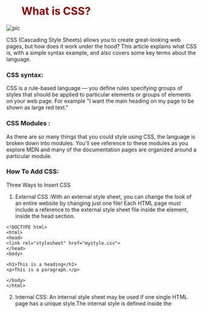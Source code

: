 # What is CSS?
![pic](https://www.w3docs.com/uploads/media/default/0001/05/6d07a36ebe6d55273b39440f2391f1d7e6d4092a.png)

CSS (Cascading Style Sheets) allows you to create great-looking web pages, but how does it work under the hood? This article explains what CSS is, with a simple syntax example, and also covers some key terms about the language.
### CSS syntax:

CSS is a rule-based language — you define rules specifying groups of styles that should be applied to particular elements or groups of elements on your web page. For example "I want the main heading on my page to be shown as large red text."

### CSS Modules :
As there are so many things that you could style using CSS, the language is broken down into modules. You'll see reference to these modules as you explore MDN and many of the documentation pages are organized around a particular module.

### How To Add CSS: 

Three Ways to Insert CSS
1. External CSS :With an external style sheet, you can change the look of an entire website by changing just one file!
Each HTML page must include a reference to the external style sheet file inside the <link> element, inside the head section.
`````
<!DOCTYPE html>
<html>
<head>
<link rel="stylesheet" href="mystyle.css">
</head>
<body>

<h1>This is a heading</h1>
<p>This is a paragraph.</p>

</body>
</html>
`````
2. Internal CSS:
An internal style sheet may be used if one single HTML page has a unique style.The internal style is defined inside the <style> element, inside the head section.
`````
<!DOCTYPE html>
<html>
<head>
<style>
body {
  background-color: linen;
}

h1 {
  color: maroon;
  margin-left: 40px;
}
</style>
</head>
<body>

<h1>This is a heading</h1>
<p>This is a paragraph.</p>

</body>
</html>
  `````
  
  3. Inline CSS
An inline style may be used to apply a unique style for a single element.To use inline styles, add the style attribute to the relevant element. The style attribute can contain any CSS property.
  `````
  <!DOCTYPE html>
<html>
<body>

<h1 style="color:blue;text-align:center;">This is a heading</h1>
<p style="color:red;">This is a paragraph.</p>

</body>
</html>
`````
  
  




# CSS color Property:
  The color property specifies the color of text.
Tip: Use a background color combined with a text color that makes the text easy to read.
  `body {color: #92a8d1;}`
 ` body {color: rgb(201, 76, 76);}`
`  body {color: hsl(89, 43%, 51%);}`
